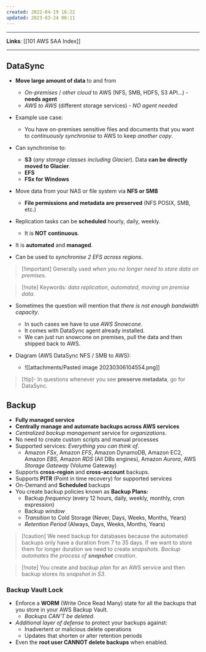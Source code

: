 ```yaml
---
created: 2022-04-19 16:22
updated: 2023-03-24 08:11
---
```

---
**Links**: [[101 AWS SAA Index]]

---
## DataSync
- **Move large amount of data** to and from
	- *On-premises* / *other cloud* to AWS (NFS, SMB, HDFS, S3 API...) - **needs agent**
	- *AWS to AWS* (different storage services) - *NO agent needed*
- Example use case:
	- You have on-premises sensitive files and documents that you want to *continuously synchronise* to AWS to keep *another copy*.
- Can synchronise to: 
	- **S3** (*any storage classes including Glacier*). Data **can be directly moved to Glacier**.
	- **EFS** 
	- **FSx for Windows**

- Move data from your NAS or file system via **NFS or SMB**
	- **File permissions and metadata are preserved** (NFS POSIX, SMB, etc.)
- Replication tasks can be **scheduled** hourly, daily, weekly. 
	- It is **NOT continuous**.
- It is **automated** and **managed**.
- Can be used to *synchronise 2 EFS across regions*.

> [!important] Generally used *when you no longer need to store data on premises*.

> [!note] Keywords: *data replication*, *automated*, *moving on premise data*.

- Sometimes the question will mention that *there is not enough bandwidth capacity*.
	- In such cases we have to use *AWS Snowcone*.
	- It comes with DataSync agent already installed.
	- We can just run snowcone on premises, pull the data and then shipped back to AWS.

- Diagram (AWS DataSync NFS / SMB to AWS): 
	- ![[attachments/Pasted image 20230306104554.png]]

> [!tip]- In questions whenever you see **preserve metadata**, go for DataSync.

## Backup
- **Fully managed service**
- **Centrally manage and automate backups across AWS services**
- *Centralized backup management* service for *organizations*.
- No need to create custom scripts and manual processes
- Supported services: *Everything you can think of*.
    - Amazon *FSx*, Amazon *EFS*, Amazon DynamoDB, Amazon EC2, Amazon *EBS*, Amazon *RDS* (AIl DBs engines), Amazon *Aurora*, AWS *Storage Gateway* (Volume Gateway)
- Supports **cross-region** and **cross-account** backups.
- Supports **PITR** (Point in time recovery) for supported services
- On-Demand and **Scheduled** backups
- You create backup policies known as **Backup Plans:**
    -   Backup *frequency* (every 12 hours, daily, weekly, monthly, cron expression)
    -   Backup *window*
    -   *Transition* to Cold Storage (Never, Days, Weeks, Months, Years)
    -   *Retention Period* (Always, Days, Weeks, Months, Years)

> [!caution] We need backup for databases because the automated backups only have a duration from 7 to 35 days. If we want to store them for longer duration we need to create *snapshots*. *Backup automates the process of **snapshot** creation*.

> [!note] You create and *backup plan* for an AWS service and then backup stores its *snapshot in S3*.

### Backup Vault Lock
- Enforce a **WORM** (Write Once Read Many) state for all the backups that you store in your AWS Backup Vault.
	- *Backups CAN'T be deleted*.
- *Additional layer of defense* to protect your backups against:
	- Inadvertent or malicious delete operations
	- Updates that shorten or alter retention periods
- Even the **root user CANNOT delete backups** when enabled.